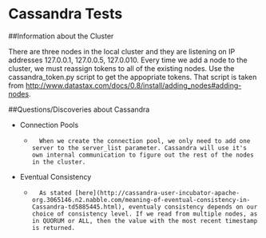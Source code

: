 Cassandra Tests
===============

##Information about the Cluster

There are three nodes in the local cluster and they are listening on IP addresses 127.0.0.1, 127.0.0.5, 127.0.010. Every time we add a node to the cluster, we must reassign tokens to all of the existing nodes. Use the cassandra_token.py script to get the appopriate tokens. That script is taken from http://www.datastax.com/docs/0.8/install/adding_nodes#adding-nodes.

##Questions/Discoveries about Cassandra

*	Connection Pools
	*	    When we create the connection pool, we only need to add one server to the server_list parameter. Cassandra will use it's own internal communication to figure out the rest of the nodes in the cluster.

*	Eventual Consistency
	*	    As stated [here](http://cassandra-user-incubator-apache-org.3065146.n2.nabble.com/meaning-of-eventual-consistency-in-Cassandra-td5885445.html), eventualy consistency depends on our choice of consistency level. If we read from multiple nodes, as in QUORUM or ALL, then the value with the most recent timestamp is returned.

